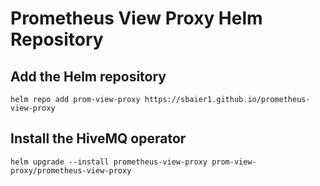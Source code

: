 # Prometheus View Proxy Helm Repository

## Add the Helm repository

```
helm repo add prom-view-proxy https://sbaier1.github.io/prometheus-view-proxy
```

## Install the HiveMQ operator

```
helm upgrade --install prometheus-view-proxy prom-view-proxy/prometheus-view-proxy
```